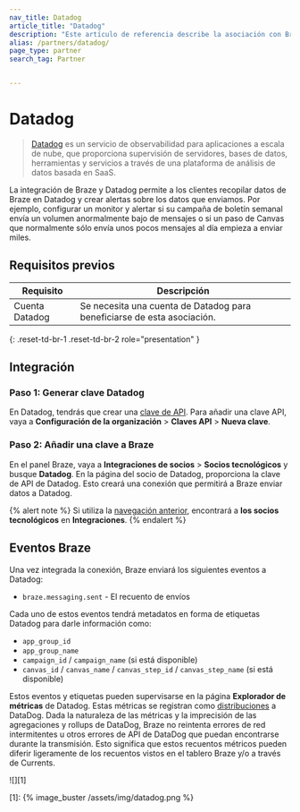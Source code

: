 ```yaml
---
nav_title: Datadog
article_title: "Datadog"
description: "Este artículo de referencia describe la asociación con Braze y Datadog, un servicio de observabilidad para aplicaciones a escala de nube, que proporciona supervisión de servidores, bases de datos, herramientas y servicios a través de una plataforma de análisis de datos basada en SaaS."
alias: /partners/datadog/
page_type: partner
search_tag: Partner


---
```


# Datadog

> [Datadog](https://www.datadoghq.com/) es un servicio de observabilidad para aplicaciones a escala de nube, que proporciona supervisión de servidores, bases de datos, herramientas y servicios a través de una plataforma de análisis de datos basada en SaaS.

La integración de Braze y Datadog permite a los clientes recopilar datos de Braze en Datadog y crear alertas sobre los datos que enviamos. Por ejemplo, configurar un monitor y alertar si su campaña de boletín semanal envía un volumen anormalmente bajo de mensajes o si un paso de Canvas que normalmente sólo envía unos pocos mensajes al día empieza a enviar miles. 

## Requisitos previos 

| Requisito | Descripción |
|---|---|
| Cuenta Datadog | Se necesita una cuenta de Datadog para beneficiarse de esta asociación. |
{: .reset-td-br-1 .reset-td-br-2 role="presentation" }

## Integración

### Paso 1: Generar clave Datadog

En Datadog, tendrás que crear una [clave de API](https://docs.datadoghq.com/account_management/api-app-keys/#api-keys). Para añadir una clave API, vaya a **Configuración de la organización** > **Claves API** > **Nueva clave**.

### Paso 2: Añadir una clave a Braze

En el panel Braze, vaya a **Integraciones de socios** > **Socios tecnológicos** y busque **Datadog**. En la página del socio de Datadog, proporciona la clave de API de Datadog. Esto creará una conexión que permitirá a Braze enviar datos a Datadog.

{% alert note %}
Si utiliza la [navegación anterior]({{site.baseurl}}/navigation), encontrará a **los socios tecnológicos** en **Integraciones**.
{% endalert %}

## Eventos Braze

Una vez integrada la conexión, Braze enviará los siguientes eventos a Datadog:

- `braze.messaging.sent` - El recuento de envíos

Cada uno de estos eventos tendrá metadatos en forma de etiquetas Datadog para darle información como:

- `app_group_id`
- `app_group_name`
- `campaign_id` / `campaign_name` (si está disponible)
- `canvas_id` / `canvas_name` / `canvas_step_id` / `canvas_step_name` (si está disponible)

Estos eventos y etiquetas pueden supervisarse en la página **Explorador de métricas** de Datadog. Estas métricas se registran como [distribuciones](https://docs.datadoghq.com/metrics/distributions/) a DataDog. Dada la naturaleza de las métricas y la imprecisión de las agregaciones y rollups de DataDog, Braze no reintenta errores de red intermitentes u otros errores de API de DataDog que puedan encontrarse durante la transmisión. Esto significa que estos recuentos métricos pueden diferir ligeramente de los recuentos vistos en el tablero Braze y/o a través de Currents.

![][1]

[1]: {% image_buster /assets/img/datadog.png %}
